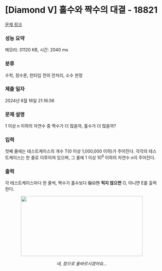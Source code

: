# [Diamond V] 홀수와 짝수의 대결 - 18821 

[문제 링크](https://www.acmicpc.net/problem/18821) 

### 성능 요약

메모리: 31120 KB, 시간: 2040 ms

### 분류

수학, 정수론, 런타임 전의 전처리, 소수 판정

### 제출 일자

2024년 6월 16일 21:16:56

### 문제 설명

<p>1 이상 n 이하의 자연수 중 짝수가 더 많을까, 홀수가 더 많을까?</p>

### 입력 

 <p>첫째 줄에는 테스트케이스의 개수 T(0 이상 1,000,000 이하)가 주어진다. 각각의 테스트케이스는 한 줄로 이루어져 있으며, 그 줄에 1 이상 10<sup>9</sup> 이하의 자연수 n이 주어진다.</p>

### 출력 

 <p>각 테스트케이스마다 한 줄씩, 짝수가 홀수보다 <s>많으면</s> <strong>적지 않으면</strong> O, 아니면 E를 출력한다.</p>

<p style="text-align: center;"><img alt="" src="https://upload.acmicpc.net/22e23701-eff7-434c-8fed-d793313b0e6f/" style="width: 400px; height: 197px;"></p>

<p style="text-align: center;"><em>네, 참으로 올바르시겠어요...</em></p>

